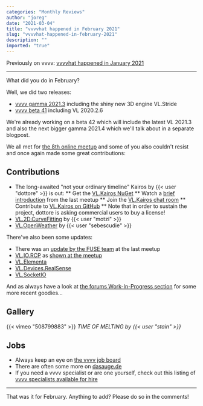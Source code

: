 ```yaml
---
categories: "Monthly Reviews"
author: "joreg"
date: "2021-03-04"
title: "vvvvhat happened in February 2021"
slug: "vvvvhat-happened-in-february-2021"
description: ""
imported: "true"
---
```



Previously on vvvv: [vvvvhat happened in January 2021](/blog/2021/vvvvhat-happened-in-january-2021)

---

What did you do in February?

Well, we did two releases:

* [vvvv gamma 2021.3](/blog/2021/vvvv-gamma-2021.3-release) including the shiny new 3D engine VL.Stride 
* [vvvv beta 41](/blog/2021/vvvv50beta41) including VL 2020.2.6

We're already working on a beta 42 which will include the latest VL 2021.3 and also the next bigger gamma 2021.4 which we'll talk about in a separate blogpost. 

We all met for [the 8th online meetup](https://youtu.be/jUBEyp-z3JI) and some of you also couldn't resist and once again made some great contributions:

## Contributions
* The long-awaited "not your ordinary timeline" Kairos by {{< user "dottore" >}} is out:
 ** Get the [VL.Kairos NuGet](https://www.nuget.org/packages/VL.Kairos/)
 ** Watch a [brief introduction](https://www.youtube.com/watch?v=jUBEyp-z3JI&t=3855s) from the last meetup
 ** Join the [VL.Kairos chat room](https://matrix.to/#/#VL.Kairos:matrix.org?via=matrix.org&via=experienss.modular.im&via=t2bot.io)
 ** Contribute to [VL.Kairos on GitHub](https://github.com/vvvv-dottore/VL.Kairos)
 ** Note that in order to sustain the project, dottore is asking commercial users to buy a license!
* [VL.2D.CurveFitting](https://www.nuget.org/packages/VL.2D.CurveFitting) by {{< user "motzi" >}}
* [VL.OpenWeather](https://www.nuget.org/packages/VL.OpenWeather) by {{< user "sebescudie" >}}

There've also been some updates:

* There was an [update by the FUSE team](https://www.youtube.com/watch?v=jUBEyp-z3JI&t=5208s) at the last meetup
* [VL.IO.RCP](https://www.nuget.org/packages/VL.IO.RCP) as [shown at the meetup](https://www.youtube.com/watch?v=jUBEyp-z3JI&t=225s)
* [VL.Elementa](https://www.nuget.org/packages/VL.Elementa)
* [VL.Devices.RealSense](https://www.nuget.org/packages/VL.Devices.RealSense)
* [VL.SocketIO](https://www.nuget.org/packages/VL.SocketIO)

And as always have a look at [the forums Work-In-Progress section](https://discourse.vvvv.org/c/wip/27) for some more recent goodies...

## Gallery
{{< vimeo "508799883" >}}
*TIME OF MELTING by {{< user "stain" >}}*

## Jobs
* Always keep an eye on [the vvvv job board](https://discourse.vvvv.org/c/jobs)
* There are often some more on [dasauge.de](https://dasauge.de/sta/Vvvv/)
* If you need a vvvv specialist or are one yourself, check out this listing of [vvvv specialists available for hire](https://vvvv.org/documentation/vvvv-specialists-available-for-hire)

---

That was it for February. Anything to add? Please do so in the comments!